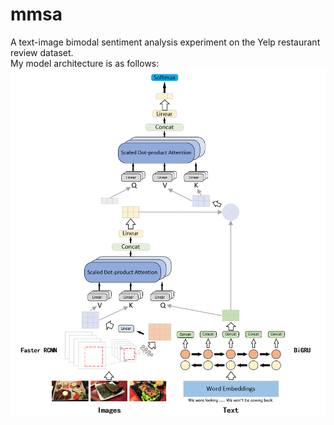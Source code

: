 # mmsa
A text-image bimodal sentiment analysis experiment on the Yelp restaurant review dataset. <br>
My model architecture is as follows:<br>
![model](https://github.com/yang-233/mmsa/blob/main/model.png)
